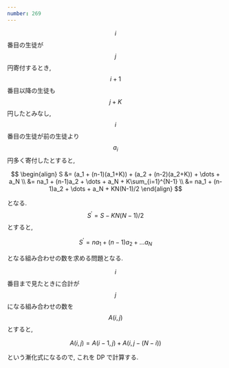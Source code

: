 ```yaml
---
number: 269
---
```

$$ i $$ 番目の生徒が $$ j $$ 円寄付するとき, $$ i + 1 $$ 番目以降の生徒も $$ j + K $$ 円したとみなし, $$ i $$ 番目の生徒が前の生徒より $$ a_i $$ 円多く寄付したとすると,

$$
\begin{align}
S &= (a_1 + (n-1)(a_1+K)) + (a_2 + (n-2)(a_2+K)) + \dots + a_N \\
  &= na_1 + (n-1)a_2 + \dots + a_N + K\sum_{i=1}^{N-1} \\
  &= na_1 + (n-1)a_2 + \dots + a_N + KN(N-1)/2
\end{align}
$$

となる. $$ S^{\prime} = S - KN(N-1)/2 $$ とすると,

$$
S^{\prime} = na_1 + (n-1)a_2 + \dots a_N
$$

となる組み合わせの数を求める問題となる.

$$ i $$ 番目まで見たときに合計が $$ j $$ になる組み合わせの数を $$ A(i, j) $$ とすると,

$$
A(i, j) = A(i-1, j) + A(i, j-(N-i))
$$

という漸化式になるので, これを DP で計算する.

